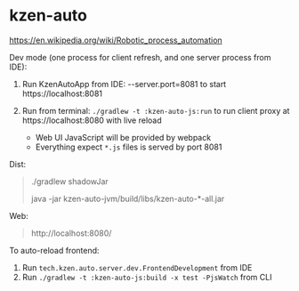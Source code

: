 
# kzen-auto

https://en.wikipedia.org/wiki/Robotic_process_automation

Dev mode (one process for client refresh, and one server process from IDE):

1) Run KzenAutoApp from IDE: --server.port=8081
    to start https://localhost:8081
    
2) Run from terminal: `./gradlew -t :kzen-auto-js:run`
    to run client proxy at https://localhost:8080 with live reload
    - Web UI JavaScript will be provided by webpack          
    - Everything expect `*.js` files is served by port 8081

Dist:
> ./gradlew shadowJar
>
> java -jar kzen-auto-jvm/build/libs/kzen-auto-*-all.jar

Web:
> http://localhost:8080/




To auto-reload frontend:
1) Run `tech.kzen.auto.server.dev.FrontendDevelopment` from IDE
2) Run `./gradlew -t :kzen-auto-js:build -x test -PjsWatch` from CLI



